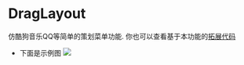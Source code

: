# DragLayout

仿酷狗音乐QQ等简单的策划菜单功能.
你也可以查看基于本功能的[拓展代码](https://github.com/Qiang3570/DragLayoutExpand "悬停显示")

* 下面是示例图
![](https://github.com/Qiang3570/DragLayout/blob/master/sample.gif)
